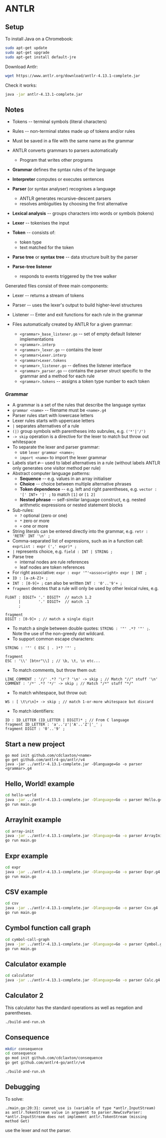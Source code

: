 # ANTLR

## Setup

To install Java on a Chromebook:

```bash
sudo apt-get update
sudo apt-get upgrade
sudo apt-get install default-jre
```

Download Antlr:

```bash
wget https://www.antlr.org/download/antlr-4.13.1-complete.jar
```

Check it works:

```bash
java -jar antlr-4.13.1-complete.jar
```

## Notes

* Tokens -- terminal symbols (literal characters)
* Rules -- non-terminal states made up of tokens and/or rules
* Must be saved in a file with the same name as the grammar

* ANTLR converts grammars to parsers automatically
    * Program that writes other programs
* **Grammar** defines the syntax rules of the language
* **Interpreter** computes or executes sentences
* **Parser** (or syntax analyser) recognises a language
    - ANTLR generates recursive-descent parsers
    - resolves ambiguities by choosing the first alternative
* **Lexical analysis** -- groups characters into words or symbols (tokens)
* **Lexer** -- tokenises the input
* **Token** -- consists of:
    - token type
    - text matched for the token
* **Parse tree** or **syntax tree** -- data structure built by the parser
* **Parse-tree listener**
    - responds to events triggered by the tree walker

Generated files consist of three main components:
* Lexer -- returns a stream of tokens
* Parser -- uses the lexer's output to build higher-level structures
* Listener -- Enter and exit functions for each rule in the grammar

* Files automatically created by ANTLR for a given grammar:
    - `<grammar>_base_listener.go` -- set of empty default listener implementations
    - `<grammar>.interp`
    - `<grammar>_lexer.go` -- contains the lexer
    - `<grammar>Lexer.interp`
    - `<grammar>Lexer.tokens`
    - `<grammar>_listener.go` -- defines the listener interface
    - `<grammar>_parser.go` -- contains the parser struct specific to the grammar and a method for each rule
    - `<grammar>.tokens` -- assigns a token type number to each token

### Grammar

* A grammar is a set of the rules that describe the language syntax
* `grammar <name>` -- filename must be `<name>.g4`
* Parser rules start with lowercase letters
* Lexer rules starts with uppercase letters
* `|` separates alternatives of a rule
* `(|)` group symbols with parentheses into subrules, e.g. `('*'|'/')`
* `-> skip` operation is a directive for the lexer to match but throw out whitespace
* To separate the lexer and parser grammar:
    - use `lexer grammar <name>;`
    - `import <name>` to import the lexer grammar
* Labels start `#`-- used to label alternatives in a rule (without labels ANTLR only generates one visitor method per rule)
* Abstract computer language patterns:
    - **Sequence** -- e.g. values in an array initialiser
    - **Choice** -- choice between multiple alternative phrases
    - **Token dependence** -- e.g. left and right parentheses, e.g. `vector : '[' INT+ ']' ;` to match `[1]` or `[1 2]`
    - **Nested phrase** -- self-similar language construct, e.g. nested arithmetic expressions or nested statement blocks
* Sub-rules:
    - `?` optional (zero or one)
    - `*` zero or more
    - `+` one or more
* String literals can be entered directly into the grammar, e.g. `retr : 'RETR' INT '\n' ;`
* Comma-separated list of expressions, such as in a function call: `exprList : expr (',' expr)* ;`
* `|` represents choice, e.g. `field : INT | STRING ;`
* Parse tree
    - internal nodes are rule references
    - leaf nodes are token references
* For right associative: `expr : expr '^'<assoc=right> expr | INT ;`
* `ID : [a-zA-Z]+ ;`
* `INT : [0-9]+ ;`  can also be written `INT : '0'..'9'+ ;`
* `fragment` denotes that a rule will only be used by other lexical rules, e.g.

```
FLOAT : DIGIT+ '.' DIGIT*  // match 1.2
      |        '.' DIGIT+  // match .1
      ;

fragment
DIGIT : [0-9]+ ; // match a single digit
```

* To match a single between double quotes: `STRING : '"' .*? '"' ;`. Note the use of the non-greedy dot wildcard.
* To support common escape characters:

```
STRING : '"' ( ESC | . )*? '"' ;

fragment
ESC : '\\' [btnr"\\] ; // \b, \t, \n etc...
```
* To match comments, but throw them out:

```
LINE_COMMENT : '//' .*? '\r'? '\n' -> skip ; // Match "//" stuff '\n'
COMMENT : '/*' .*? '*/' -> skip ; // Match "/*" stuff "*/"
```

* To match whitespace, but throw out:

```
WS : [ \t\r\n]+ -> skip ; // match 1-or-more whitespace but discard
```

* To match identifiers:

```
ID : ID_LETTER (ID_LETTER | DIGIT)* ; // From C language
fragment ID_LETTER : 'a'..'z'|'A'..'Z'|'_' ;
fragment DIGIT : '0'..'9' ;
```

## Start a new project

```
go mod init github.com/cdclaxton/<name>
go get github.com/antlr4-go/antlr/v4
java -jar ../antlr-4.13.1-complete.jar -Dlanguage=Go -o parser <grammar>.g4
```

## Hello, World! example

```bash
cd hello-world
java -jar ../antlr-4.13.1-complete.jar -Dlanguage=Go -o parser Hello.g4
go run main.go
```

## ArrayInit example

```bash
cd array-init
java -jar ../antlr-4.13.1-complete.jar -Dlanguage=Go -o parser ArrayInit.g4
go run main.go
```

## Expr example

```bash
cd expr
java -jar ../antlr-4.13.1-complete.jar -Dlanguage=Go -o parser Expr.g4
go run main.go
```

## CSV example

```bash
cd csv
java -jar ../antlr-4.13.1-complete.jar -Dlanguage=Go -o parser Csv.g4
go run main.go
```

## Cymbol function call graph

```bash
cd cymbol-call-graph
java -jar ../antlr-4.13.1-complete.jar -Dlanguage=Go -o parser Cymbol.g4
go run main.go
```

## Calculator example

```bash
cd calculator
java -jar ../antlr-4.13.1-complete.jar -Dlanguage=Go -o parser Calc.g4
```

## Calculator 2

This calculator has the standard operations as well as negation and parentheses.

```bash
./build-and-run.sh
```

## Consequence

```bash
mkdir consequence
cd consequence
go mod init github.com/cdclaxton/consequence
go get github.com/antlr4-go/antlr/v4

./build-and-run.sh
```

## Debugging

To solve:

```
./main.go:20:31: cannot use is (variable of type *antlr.InputStream) as antlr.TokenStream value in argument to parser.NewCsvParser: *antlr.InputStream does not implement antlr.TokenStream (missing method Get)
```

use the lexer and not the parser.